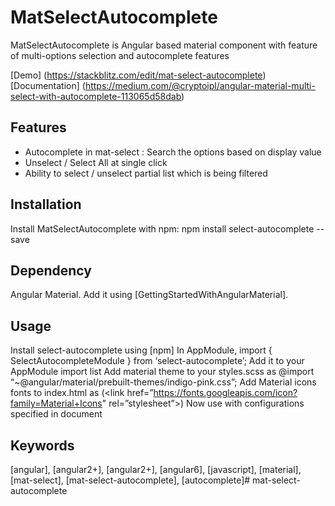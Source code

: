 # MatSelectAutocomplete

MatSelectAutocomplete is Angular based material component with feature of multi-options selection and autocomplete features

[Demo] (https://stackblitz.com/edit/mat-select-autocomplete)
[Documentation] (https://medium.com/@cryptoipl/angular-material-multi-select-with-autocomplete-113065d58dab)

## Features

<ul>
  <li> Autocomplete in mat-select : Search the options based on display value</li>
  <li> Unselect / Select All at single click</li>
  <li>  Ability to select / unselect partial list which is being filtered</li>
</ul>

## Installation
Install MatSelectAutocomplete with npm:
npm install select-autocomplete --save

## Dependency
Angular Material. Add it using [GettingStartedWithAngularMaterial].

## Usage
Install select-autocomplete using [npm]
In AppModule, import { SelectAutocompleteModule } from ‘select-autocomplete’;
Add it to your AppModule import list
Add material theme to your styles.scss as @import “~@angular/material/prebuilt-themes/indigo-pink.css”;
Add Material icons fonts to index.html as (<link href=”https://fonts.googleapis.com/icon?family=Material+Icons" rel=”stylesheet”>)
Now use <mat-select-autocomplete> with configurations specified in document


## Keywords
[angular], [angular2+], [angular2+], [angular6], [javascript], [material], [mat-select], [mat-select-autocomplete], [autocomplete]# mat-select-autocomplete
